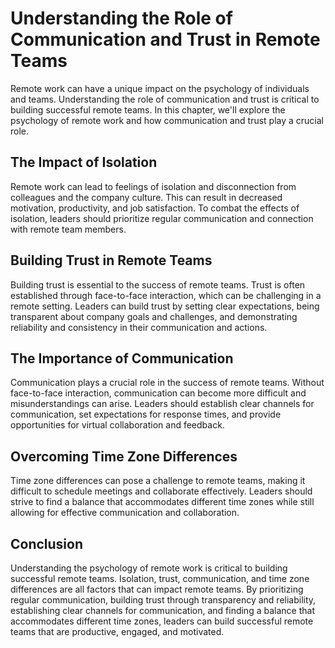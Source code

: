 Understanding the Role of Communication and Trust in Remote Teams
=========================================================================================================================

Remote work can have a unique impact on the psychology of individuals and teams. Understanding the role of communication and trust is critical to building successful remote teams. In this chapter, we'll explore the psychology of remote work and how communication and trust play a crucial role.

The Impact of Isolation
-----------------------

Remote work can lead to feelings of isolation and disconnection from colleagues and the company culture. This can result in decreased motivation, productivity, and job satisfaction. To combat the effects of isolation, leaders should prioritize regular communication and connection with remote team members.

Building Trust in Remote Teams
------------------------------

Building trust is essential to the success of remote teams. Trust is often established through face-to-face interaction, which can be challenging in a remote setting. Leaders can build trust by setting clear expectations, being transparent about company goals and challenges, and demonstrating reliability and consistency in their communication and actions.

The Importance of Communication
-------------------------------

Communication plays a crucial role in the success of remote teams. Without face-to-face interaction, communication can become more difficult and misunderstandings can arise. Leaders should establish clear channels for communication, set expectations for response times, and provide opportunities for virtual collaboration and feedback.

Overcoming Time Zone Differences
--------------------------------

Time zone differences can pose a challenge to remote teams, making it difficult to schedule meetings and collaborate effectively. Leaders should strive to find a balance that accommodates different time zones while still allowing for effective communication and collaboration.

Conclusion
----------

Understanding the psychology of remote work is critical to building successful remote teams. Isolation, trust, communication, and time zone differences are all factors that can impact remote teams. By prioritizing regular communication, building trust through transparency and reliability, establishing clear channels for communication, and finding a balance that accommodates different time zones, leaders can build successful remote teams that are productive, engaged, and motivated.

